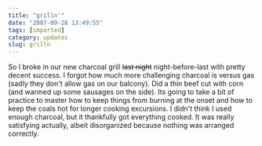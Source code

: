 ```yaml
---
title: "grilln'"
date: "2007-09-28 13:49:55"
tags: [imported]
category: updates
slug: grilln
---
```


So I broke in our new charcoal grill <strike>last night</strike> night-before-last with pretty decent success. I forgot how much more challenging charcoal is versus gas (sadly they don't allow gas on our balcony). Did a thin beef cut with corn (and warmed up some sausages on the side). Its going to take a bit of practice to master how to keep things from burning at the onset and how to keep the coals hot for longer cooking excursions. I didn't think I used enough charcoal, but it thankfully got everything cooked. It was really satisfying actually, albeit disorganized because nothing was arranged correctly.
